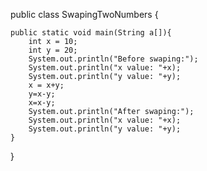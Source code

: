 public class SwapingTwoNumbers {
 
    public static void main(String a[]){
        int x = 10;
        int y = 20;
        System.out.println("Before swaping:");
        System.out.println("x value: "+x);
        System.out.println("y value: "+y);
        x = x+y;
        y=x-y;
        x=x-y;
        System.out.println("After swaping:");
        System.out.println("x value: "+x);
        System.out.println("y value: "+y);
    }
}
